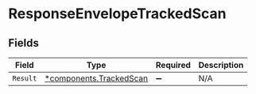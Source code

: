 # ResponseEnvelopeTrackedScan


## Fields

| Field                                                             | Type                                                              | Required                                                          | Description                                                       |
| ----------------------------------------------------------------- | ----------------------------------------------------------------- | ----------------------------------------------------------------- | ----------------------------------------------------------------- |
| `Result`                                                          | [*components.TrackedScan](../../models/components/trackedscan.md) | :heavy_minus_sign:                                                | N/A                                                               |